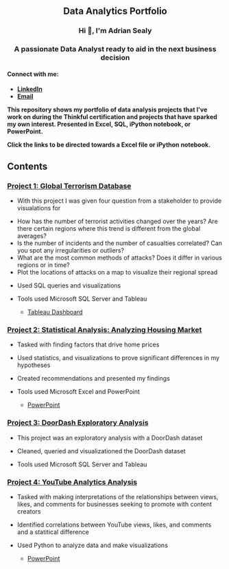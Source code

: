 <h2 align ="center"> Data Analytics Portfolio</h2>

<h3 align="center">Hi 👋, I'm Adrian Sealy</h3>
<h3 align="center">A passionate Data Analyst ready to aid in the next business decision</h3>



<h4 align="left">Connect with me:</h4>

- **[LinkedIn](https://www.linkedin.com/in/adriansealy/)**
- **[Email](Adriank.sealy@gmail.com)**



**This repository shows my portfolio of data analysis projects that I've work on during the Thinkful certification and projects that have sparked my own interest. Presented in Excel, SQL, iPython notebook, or PowerPoint.**

**Click the links to be directed towards a Excel file or iPython notebook.**

## Contents 

### [Project 1: Global Terrorism Database]()

* With this project I was given four question from a stakeholder to provide visualations for

- How has the number of terrorist activities changed over the years? Are there certain regions where this trend is different from the global averages?
- Is the number of incidents and the number of casualties correlated? Can you spot any irregularities or outliers?
- What are the most common methods of attacks? Does it differ in various regions or in time?
- Plot the locations of attacks on a map to visualize their regional spread

* Used SQL queries and visualizations

* Tools used Microsoft SQL Server and Tableau
  * [Tableau Dashboard](https://public.tableau.com/app/profile/adrian.sealy/viz/GlobalTerrorismData_16784036586160/GlobalTerrorism?publish=yes)

### [Project 2: Statistical Analysis: Analyzing Housing Market](https://github.com/AdrianKSealy/ProjectPortfolio/blob/main/Housing%20Data%20Project.xlsx)

*  Tasked with finding factors that drive home prices

*  Used statistics, and visualizations to prove significant differences in my hypotheses

*  Created recommendations and presented my findings

*  Tools used Microsoft Excel and PowerPoint
   * [PowerPoint](https://github.com/AdrianKSealy/ProjectPortfolio/blob/main/Investment%20for%20mortgage-back%20securities.pptx.pdf)

### [Project 3: DoorDash Exploratory Analysis  ](https://github.com/AdrianKSealy/ProjectPortfolio/blob/main/DoorDashQuery.sql)

* This project was an exploratory analysis with a DoorDash dataset 

* Cleaned, queried and visualizationed the DoorDash dataset

* Tools used Microsoft SQL Server and Tableau


### [Project 4: YouTube Analytics Analysis ](https://github.com/AdrianKSealy/ProjectPortfolio/blob/main/Youtube%20Advertising%20Project%20.ipynb)

* Tasked with making interpretations of the relationships between views, likes, and comments for businesses seeking to promote with content creators

* Identified correlations between YouTube views, likes, and comments and a statitical difference

* Used Python to analyze data and make visualizations
  * [PowerPoint](https://github.com/AdrianKSealy/ProjectPortfolio/blob/main/YouTube%20Analysis%20.pptx.pdf)
